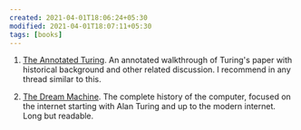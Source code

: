 ```yaml
---
created: 2021-04-01T18:06:24+05:30
modified: 2021-04-01T18:07:11+05:30
tags: [books]
---
```


 1. [The Annotated Turing](https://www.goodreads.com/book/show/2333956.The_Annotated_Turing?ac=1&from_search=true&qid=6DmPQiMHk9&rank=1). An annotated walkthrough of Turing's paper with historical background and other related discussion. I recommend in any thread similar to this. 

2. [The Dream Machine](https://www.goodreads.com/book/show/722412.The_Dream_Machine). The complete history of the computer, focused on the internet starting with Alan Turing and up to the modern internet. Long but readable. 
